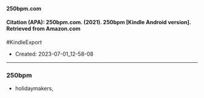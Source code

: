 #### 250bpm.com

#### Citation (APA): 250bpm.com. (2021). 250bpm [Kindle Android version]. Retrieved from Amazon.com

#KindleExport


- Created: 2023-07-01_12-58-08

---

### 250bpm
- holidaymakers,

